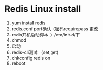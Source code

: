 # Redis Linux install

1. yum install redis
2. redis.conf port确认（密码requirepass 更改
3. redis开机启动脚本-》/etc/init.d/下
4. chmod
5. 启动
6. redis-cli测试 （set,get)
8. chkconfig redis on
9. reboot

